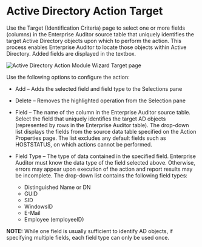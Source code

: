 # Active Directory Action Target

Use the Target (Identification Criteria) page to select one or more fields (columns) in the
Enterprise Auditor source table that uniquely identifies the target Active Directory objects upon
which to perform the action. This process enables Enterprise Auditor to locate those objects within
Active Directory. Added fields are displayed in the textbox.

![Active Directory Action Module Wizard Target page](/img/product_docs/activitymonitor/7.1/admin/search/query/target.webp)

Use the following options to configure the action:

- Add – Adds the selected field and field type to the Selections pane
- Delete – Removes the highlighted operation from the Selection pane
- Field – The name of the column in the Enterprise Auditor source table. Select the field that
  uniquely identifies the target AD objects (represented by rows in the Enterprise Auditor table).
  The drop-down list displays the fields from the source data table specified on the Action
  Properties page. The list excludes any default fields such as HOSTSTATUS, on which actions cannot
  be performed.
- Field Type – The type of data contained in the specified field. Enterprise Auditor must know the
  data type of the field selected above. Otherwise, errors may appear upon execution of the action
  and report results may be incomplete. The drop-down list contains the following field types:

    - Distinguished Name or DN
    - GUID
    - SID
    - WindowsID
    - E-Mail
    - Employee (employeeID)

**NOTE:** While one field is usually sufficient to identify AD objects, if specifying multiple
fields, each field type can only be used once.
